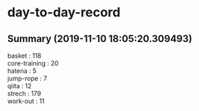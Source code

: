 # day-to-day-record  
## Summary  (2019-11-10 18:05:20.309493)  
basket : 118  
core-training : 20  
hatena : 5  
jump-rope : 7  
qiita : 12  
strech : 179  
work-out : 11  
